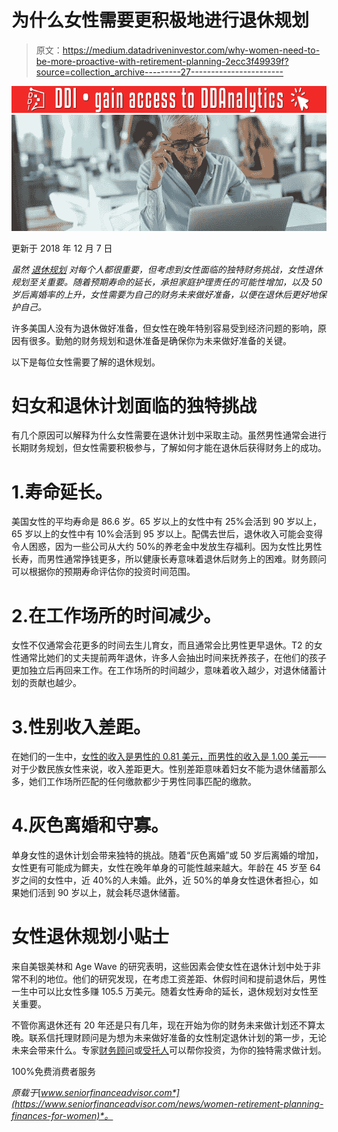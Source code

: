 # 为什么女性需要更积极地进行退休规划

> 原文：<https://medium.datadriveninvestor.com/why-women-need-to-be-more-proactive-with-retirement-planning-2ecc3f49939f?source=collection_archive---------27----------------------->

[![](img/b4d1bda3e2d057ccafbee89913b80a6a.png)](http://www.track.datadriveninvestor.com/181206BRed)![](img/92d582a9dfdb95cb84d9ccbbd82c3e4a.png)

更新于 2018 年 12 月 7 日

*虽然* [*退休规划*](https://www.seniorfinanceadvisor.com/resources/retirement-planning) *对每个人都很重要，但考虑到女性面临的独特财务挑战，女性退休规划至关重要。随着预期寿命的延长，承担家庭护理责任的可能性增加，以及 50 岁后离婚率的上升，女性需要为自己的财务未来做好准备，以便在退休后更好地保护自己。*

许多美国人没有为退休做好准备，但女性在晚年特别容易受到经济问题的影响，原因有很多。勤勉的财务规划和退休准备是确保你为未来做好准备的关键。

以下是每位女性需要了解的退休规划。

# 妇女和退休计划面临的独特挑战

有几个原因可以解释为什么女性需要在退休计划中采取主动。虽然男性通常会进行长期财务规划，但女性需要积极参与，了解如何才能在退休后获得财务上的成功。

# 1.寿命延长。

美国女性的平均寿命是 86.6 岁。65 岁以上的女性中有 25%会活到 90 岁以上，65 岁以上的女性中有 10%会活到 95 岁以上。配偶去世后，退休收入可能会变得令人困惑，因为一些公司从大约 50%的养老金中发放生存福利。因为女性比男性长寿，而男性通常挣钱更多，所以健康长寿意味着退休后财务上的困难。财务顾问可以根据你的预期寿命评估你的投资时间范围。

# 2.在工作场所的时间减少。

女性不仅通常会花更多的时间去生儿育女，而且通常会比男性更早退休。T2 的女性通常比她们的丈夫提前两年退休，许多人会抽出时间来抚养孩子，在他们的孩子更加独立后再回来工作。在工作场所的时间越少，意味着收入越少，对退休储蓄计划的贡献也越少。

# 3.性别收入差距。

在她们的一生中，[女性的收入是男性的 0.81 美元，而男性的收入是 1.00 美元](https://www.census.gov/data/tables/time-series/demo/income-poverty/historical-income-people.html)——对于少数民族女性来说，收入差距更大。性别差距意味着妇女不能为退休储蓄那么多，她们工作场所匹配的任何缴款都少于男性同事匹配的缴款。

# 4.灰色离婚和守寡。

单身女性的退休计划会带来独特的挑战。随着“灰色离婚”或 50 岁后离婚的增加，女性更有可能成为鳏夫，女性在晚年单身的可能性越来越大。年龄在 45 岁至 64 岁之间的女性中，近 40%的人未婚。此外，近 50%的单身女性退休者担心，如果她们活到 90 岁以上，就会耗尽退休储蓄。

# 女性退休规划小贴士

来自美银美林和 Age Wave 的研究表明，这些因素会使女性在退休计划中处于非常不利的地位。他们的研究发现，在考虑工资差距、休假时间和提前退休后，男性一生中可以比女性多赚 105.5 万美元。随着女性寿命的延长，退休规划对女性至关重要。

不管你离退休还有 20 年还是只有几年，现在开始为你的财务未来做计划还不算太晚。联系信托理财顾问是为想为未来做好准备的女性制定退休计划的第一步，无论未来会带来什么。专家[财务顾问](https://www.seniorfinanceadvisor.com/)或[受托人](https://www.seniorfinanceadvisor.com/news/why-are-fiduciary-advisors-so-important)可以帮你投资，为你的独特需求做计划。

100%免费消费者服务

*原载于*[*www.seniorfinanceadvisor.com*](https://www.seniorfinanceadvisor.com/news/women-retirement-planning-finances-for-women)*。*